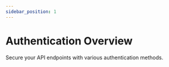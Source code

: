 ```yaml
---
sidebar_position: 1
---
```


# Authentication Overview

Secure your API endpoints with various authentication methods. 